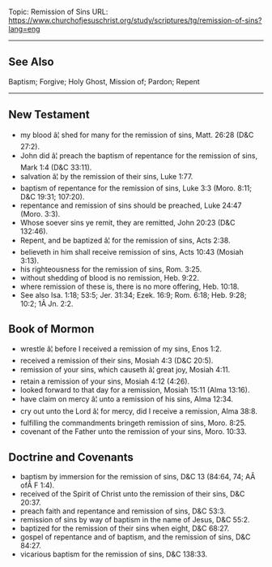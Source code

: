 Topic: Remission of Sins
URL: https://www.churchofjesuschrist.org/study/scriptures/tg/remission-of-sins?lang=eng

---

## See Also

Baptism; Forgive; Holy Ghost, Mission of; Pardon; Repent

---

## New Testament

- my blood â¦ shed for many for the remission of sins, Matt. 26:28 (D&C 27:2).
- John did â¦ preach the baptism of repentance for the remission of sins, Mark 1:4 (D&C 33:11).
- salvation â¦ by the remission of their sins, Luke 1:77.
- baptism of repentance for the remission of sins, Luke 3:3 (Moro. 8:11; D&C 19:31; 107:20).
- repentance and remission of sins should be preached, Luke 24:47 (Moro. 3:3).
- Whose soever sins ye remit, they are remitted, John 20:23 (D&C 132:46).
- Repent, and be baptized â¦ for the remission of sins, Acts 2:38.
- believeth in him shall receive remission of sins, Acts 10:43 (Mosiah 3:13).
- his righteousness for the remission of sins, Rom. 3:25.
- without shedding of blood is no remission, Heb. 9:22.
- where remission of these is, there is no more offering, Heb. 10:18.
- See also Isa. 1:18; 53:5; Jer. 31:34; Ezek. 16:9; Rom. 6:18; Heb. 9:28; 10:2; 1Â Jn. 2:2.

## Book of Mormon

- wrestle â¦ before I received a remission of my sins, Enos 1:2.
- received a remission of their sins, Mosiah 4:3 (D&C 20:5).
- remission of your sins, which causeth â¦ great joy, Mosiah 4:11.
- retain a remission of your sins, Mosiah 4:12 (4:26).
- looked forward to that day for a remission, Mosiah 15:11 (Alma 13:16).
- have claim on mercy â¦ unto a remission of his sins, Alma 12:34.
- cry out unto the Lord â¦ for mercy, did I receive a remission, Alma 38:8.
- fulfilling the commandments bringeth remission of sins, Moro. 8:25.
- covenant of the Father unto the remission of your sins, Moro. 10:33.

## Doctrine and Covenants

- baptism by immersion for the remission of sins, D&C 13 (84:64, 74; AÂ ofÂ F 1:4).
- received of the Spirit of Christ unto the remission of their sins, D&C 20:37.
- preach faith and repentance and remission of sins, D&C 53:3.
- remission of sins by way of baptism in the name of Jesus, D&C 55:2.
- baptized for the remission of their sins when eight, D&C 68:27.
- gospel of repentance and of baptism, and the remission of sins, D&C 84:27.
- vicarious baptism for the remission of sins, D&C 138:33.

